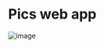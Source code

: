 # Pics web app

![image](https://user-images.githubusercontent.com/88373470/188629189-768725a1-9e05-4987-b8d4-a8ee98f349c8.png)
